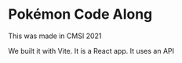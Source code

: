 # Pokémon Code Along

This was made in CMSI 2021

We built it with Vite. It is a React app. It uses an API
